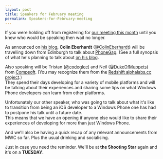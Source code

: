 ```yaml
---
layout: post
title: Speakers for February meeting
permalink: Speakers-for-February-meeting
---
```


If you were holding off from registering for [our meeting this month](http://notatmwc12.eventbrite.com/) until you knew who would be speaking then wait no longer.

As announced on [his blog](http://www.scottlogic.co.uk/blog/colin/2012/02/wpug-talk-developing-cross-platform-mobile-applications-with-phonegap-for-windows-phone-7/), **Colin Eberhardt** ([@ColinEberhardt](https://twitter.com/ColinEberhardt)) will be travelling down from Edinburgh to talk about [PhoneGap](http://phonegap.com/). (See a full synopsis of what he's planning to talk about [on his blog](http://www.scottlogic.co.uk/blog/colin/2012/02/wpug-talk-developing-cross-platform-mobile-applications-with-phonegap-for-windows-phone-7/).

Also speaking will be Tristan ([@codeglee](https://twitter.com/codeglee)) and Neil ([@DukeOfMuppets](https://twitter.com/DukeOfMuppets)) from [Compsoft](http://www.compsoft.co.uk/). (You may recognize them from the [Redshift alphalabs.cc project](http://alphalabs.cc/project/70-redshift).)  
They spend their days developing for a variety of mobile platforms and will be talking about their experiences and sharing some tips on what Windows Phone developers can learn from other platforms.

Unfortunately our other speaker, who was going to talk about what it's like to transition from being an iOS developer to a Windows Phone one has had to postpone his talk until a future date.  
This means that we have an opening if anyone else would like to share their experiences of developing for more than just Windows Phone.

And we'll also be having a quick recap of any relevant announcements from MWC so far. Plus the usual drinking and socialising.

Just in case you need the reminder. We'll be at **the Shooting Star** again and it's on a **TUESDAY**.
